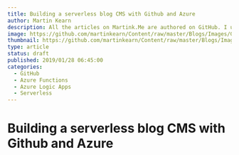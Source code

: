 ```yaml
---
title: Building a serverless blog CMS with Github and Azure
author: Martin Kearn
description: All the articles on Martink.Me are authored on GitHub. I use GitHub API, Webhooks, Azure Functions and an Azure Logic App to get them to end up on my website. I've basically created a Content management System on GitHub. In this article I'll go through how the system is setup and how you can build your own version.
image: https://github.com/martinkearn/Content/raw/master/Blogs/Images/GitHubCMS.jpg
thumbnail: https://github.com/martinkearn/Content/raw/master/Blogs/Images/GitHubCMS_thumb.jpg
type: article
status: draft
published: 2019/01/28 06:45:00
categories: 
  - GitHub
  - Azure Functions
  - Azure Logic Apps
  - Serverless
---
```


# Building a serverless blog CMS with Github and Azure
